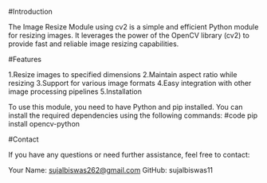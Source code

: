 #Introduction

The Image Resize Module using cv2 is a simple and efficient Python module for resizing images. 
It leverages the power of the OpenCV library (cv2) to provide fast and reliable image resizing capabilities.

#Features

1.Resize images to specified dimensions
2.Maintain aspect ratio while resizing
3.Support for various image formats
4.Easy integration with other image processing pipelines
5.Installation

To use this module, you need to have Python and pip installed. You can install the required dependencies using the following commands:
#code
pip install opencv-python

#Contact

If you have any questions or need further assistance, feel free to contact:

Your Name: sujalbiswas262@gmail.com
GitHub: sujalbiswas11


